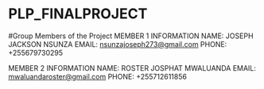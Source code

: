 # PLP_FINALPROJECT
#Group Members of the Project
MEMBER 1 INFORMATION
NAME: JOSEPH JACKSON NSUNZA
EMAIL: nsunzajoseph273@gmail.com
PHONE: +255679730295

MEMBER 2 INFORMATION
NAME: ROSTER JOSPHAT MWALUANDA
EMAIL: mwaluandaroster@gmail.com
PHONE: +255712611856

